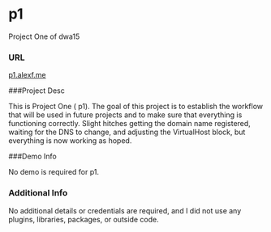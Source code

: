 # p1 

Project One of dwa15


### URL

[p1.alexf.me](http://p1.alexf.me/)

###Project Desc

This is Project One ( p1). The goal of this project is to establish the workflow that will be used in future projects and to make sure that everything is functioning correctly. Slight hitches getting the domain name registered, waiting for the DNS to change, and adjusting the VirtualHost block, but everything is now working as hoped.

###Demo Info

No demo is required for p1.

### Additional Info

No additional details or credentials are required, and I did not use any plugins, libraries, packages, or outside code.

